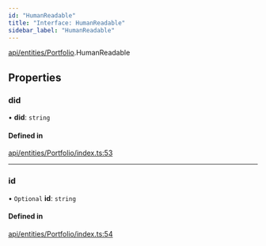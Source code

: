 ```yaml
---
id: "HumanReadable"
title: "Interface: HumanReadable"
sidebar_label: "HumanReadable"
---
```


[api/entities/Portfolio](../../../../../modules/API/Entities/Portfolio/Portfolio.md).HumanReadable

## Properties

### did

• **did**: `string`

#### Defined in

[api/entities/Portfolio/index.ts:53](https://github.com/PolymeshAssociation/polymesh-sdk/blob/fedc4714f/src/api/entities/Portfolio/index.ts#L53)

___

### id

• `Optional` **id**: `string`

#### Defined in

[api/entities/Portfolio/index.ts:54](https://github.com/PolymeshAssociation/polymesh-sdk/blob/fedc4714f/src/api/entities/Portfolio/index.ts#L54)
